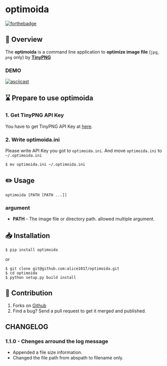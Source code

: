 # optimoida

[![forthebadge](http://forthebadge.com/images/badges/made-with-python.svg)](http://forthebadge.com)

## :page_facing_up: Overview

The **optimoida** is a command line application to **optimize image file** (`jpg`, `png` only) by [**TinyPNG**](https://tinypng.com/)

### DEMO

[![asciicast](https://asciinema.org/a/177778.png)](https://asciinema.org/a/177778)

## :hourglass: Prepare to use optimoida

### 1. Get TinyPNG API Key

You have to get TinyPNG API Key at [here](https://tinypng.com/developers).

### 2. Write optimoida.ini

Please write API Key you got to `optimoida.ini`.
And move `optimoida.ini` to `~/.optimoida.ini`

```
$ mv optimoida.ini ~/.optimoida.ini
```

## :pencil2: Usage

```
optimoida [PATH [PATH ...]]
```

### argument

* **PATH** - The image file or directory path. allowed multiple argument.

## :inbox_tray: Installation

```
$ pip install optimoida
```

or

```
$ git clone git@github.com:alice1017/optimoida.git
$ cd optimoida
$ python setup.py build install
```

## :eyes: Contribution

1. Forks on [Github](https://github.com/alice1017/optimoida)
2. Find a bug? Send a pull request to get it merged and published.

## CHANGELOG

### 1.1.0 - Chenges arround the log message

* Appended a file size information.
* Changed the file path from abspath to filename only.
